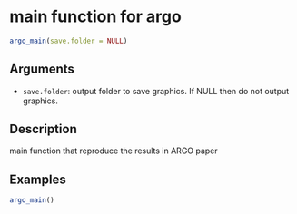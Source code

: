 # main function for argo

```r
argo_main(save.folder = NULL)
```

## Arguments

- `save.folder`: output folder to save graphics. If NULL then do not output graphics.

## Description

main function that reproduce the results in ARGO paper

## Examples

```r
argo_main()
```



